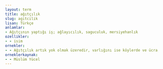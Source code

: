 ```yaml
---
layout: term
title: ağıtçılık
slug: agitcilik
lisan: Türkçe
anlamlar:
- Ağıtçının yaptığı iş; ağlayıcılık, saguculuk, mersiyehanlık
ozellikler:
- - isim
ornekler:
- - Ağıtçılık artık yok olmak üzeredir, varlığını ise köylerde ve ücra, yalıtılmış alanlarda sürdürmektedir.
orneklerkaynak:
- - Müslüm Yücel
---
```

